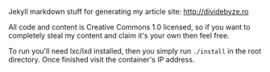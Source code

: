 Jekyll markdown stuff for generating my article site: http://dividebyze.ro

All code and content is Creative Commons 1.0 licensed, so if you want to completely steal my content and claim it's your own then feel free.

To run you'll need lxc/lxd installed, then you simply run `./install` in the root directory. Once finished visit the container's IP address.
